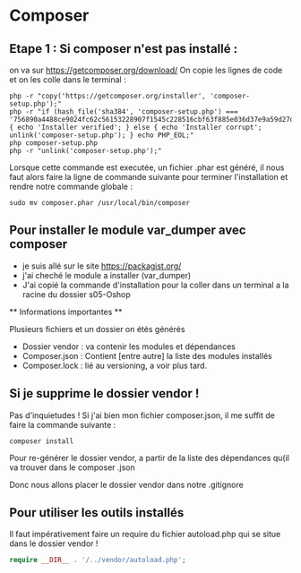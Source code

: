 # Composer

## Etape 1 : Si composer n'est pas installé : 

on va sur https://getcomposer.org/download/ On copie les lignes de code et on les colle dans le terminal :

```
php -r "copy('https://getcomposer.org/installer', 'composer-setup.php');"
php -r "if (hash_file('sha384', 'composer-setup.php') === '756890a4488ce9024fc62c56153228907f1545c228516cbf63f885e036d37e9a59d27d63f46af1d4d07ee0f76181c7d3') { echo 'Installer verified'; } else { echo 'Installer corrupt'; unlink('composer-setup.php'); } echo PHP_EOL;"
php composer-setup.php
php -r "unlink('composer-setup.php');"
```

Lorsque cette commande est executée, un fichier .phar est généré, il nous faut alors faire la ligne de commande suivante pour terminer l'installation et rendre notre commande globale :

```
sudo mv composer.phar /usr/local/bin/composer
```

## Pour installer le module var_dumper avec composer

- je suis allé sur le site https://packagist.org/
- j'ai cheché le module a installer (var_dumper)
- J'ai copié la commande d'installation pour la coller dans un terminal a la racine du dossier s05-Oshop

** Informations importantes **

Plusieurs fichiers et un dossier on étés générés

- Dossier vendor : va contenir les modules et dépendances
- Composer.json : Contient [entre autre] la liste des modules installés
- Composer.lock : lié au versioning, a voir plus tard.
 

## Si je supprime le dossier vendor !

Pas d'inquietudes ! Si j'ai bien mon fichier composer.json, il me suffit de faire la commande suivante : 
```
composer install
```

Pour re-générer le dossier vendor, a partir de la liste des dépendances qu(il va trouver dans le composer .json

Donc nous allons placer le dossier vendor dans notre .gitignore

## Pour utiliser les outils installés

Il faut impérativement faire un require du fichier autoload.php qui se situe dans le dossier vendor ! 

```php
require __DIR__ . '/../vendor/autoload.php';
```